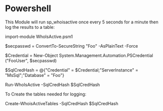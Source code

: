 # Powershell

This Module will run sp_whoisactive once every 5 seconds for a minute then log the results to a table:

import-module WhoIsActive.psm1

\$secpasswd = ConvertTo-SecureString "Foo" -AsPlainText -Force
                          
\$Credential = New-Object System.Management.Automation.PSCredential ("FooUser", $secpasswd)

\$SqlCredHash = @{"Credential" = \$Credential;"ServerInstance" = "MsSql";"Database" = "Foo"}

Run-WhoIsActive -SqlCredHash $SqlCredHash 

To Create the tables needed for logging:

Create-WhoisActiveTables -SqlCredHash $SqlCredHash 